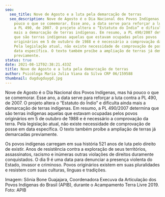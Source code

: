 ```yaml
---
seo:
  seo_title: Nove de Agosto e a luta pela demarcação de terras
  seo_description: Nove de Agosto é o Dia Nacional dos Povos Indígenas, mas há
    pouco o que se comemorar. Esse ano, a data serve para reforçar a luta contra
    a PL 490, de 2007. O projeto altera o “Estatuto do Índio” e dificulta ainda
    mais a demarcação de terras indígenas. Em resumo, a PL 490/2007 determina
    que são terras indígenas aquelas que estavam ocupadas pelos povos
    originários em 5 de outubro de 1988 e é necessário a comprovação da terra.
    Pela legislação atual, não existe necessidade de comprovação de posse em
    data específica. O texto também proíbe a ampliação de terras já demarcadas
    previamente.
status: true
date: 2021-08-12T02:38:21.433Z
title: Nove de Agosto e a luta pela demarcação de terras
author: Psicóloga Maria Julia Viana da Silva CRP 06/159588
thumbnail: dugdugduygd.jpg
---
```

<!--StartFragment-->

Nove de Agosto é o Dia Nacional dos Povos Indígenas, mas há pouco o que se comemorar. Esse ano, a data serve para reforçar a luta contra a PL 490, de 2007. O projeto altera o “Estatuto do Índio” e dificulta ainda mais a demarcação de terras indígenas. Em resumo, a PL 490/2007 determina que são terras indígenas aquelas que estavam ocupadas pelos povos originários em 5 de outubro de 1988 e é necessário a comprovação da terra. Pela legislação atual, não existe necessidade de comprovação de posse em data específica. O texto também proíbe a ampliação de terras já demarcadas previamente.

Os povos indígenas carregam em sua história 521 anos de luta pelo direito de existir. Anos de resistência contra a exploração de seus territórios, assassinatos, racismo e inúmeras outras violações de direitos duramente conquistados. O dia 9 é uma data para denunciar a presença violenta do Estado, invasor e criminoso. Povos originários existem em suas pluralidades e resistem com suas culturas, línguas e tradições.

<!--StartFragment-->

Imagem: Sônia Bone Guajajara, Coordenadora Execuva da Articulação dos Povos Indígenas do Brasil (APIB), durante o Acampamento Terra Livre 2019. Foto: APIB



<!--EndFragment-->

<!--EndFragment-->